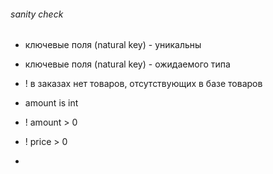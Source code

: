 ###### sanity check
- ключевые поля (natural key) - уникальны
- ключевые поля (natural key) - ожидаемого типа
- ! в заказах нет товаров, отсутствующих в базе товаров
- amount is int
- ! amount > 0
- ! price > 0




- 
